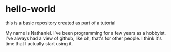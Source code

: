 # hello-world
this is a basic repository created as part of a tutorial 

My name is Nathaniel. I've been programming for a few years as a hobbyist. I've always had a view of github, like oh, that's for other people. I think it's time that I actually start using it. 
